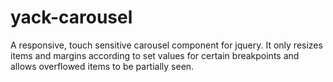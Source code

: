 yack-carousel
=============

A responsive, touch sensitive carousel component for jquery. It only resizes items and margins according to set values for certain breakpoints and allows overflowed items to be partially seen.

